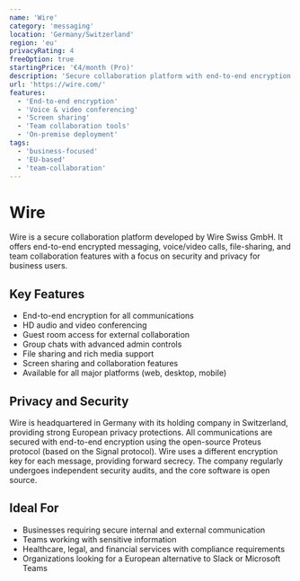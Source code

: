 ```yaml
---
name: 'Wire'
category: 'messaging'
location: 'Germany/Switzerland'
region: 'eu'
privacyRating: 4
freeOption: true
startingPrice: '€4/month (Pro)'
description: 'Secure collaboration platform with end-to-end encryption for messaging, calls, and file sharing.'
url: 'https://wire.com/'
features:
  - 'End-to-end encryption'
  - 'Voice & video conferencing'
  - 'Screen sharing'
  - 'Team collaboration tools'
  - 'On-premise deployment'
tags:
  - 'business-focused'
  - 'EU-based'
  - 'team-collaboration'
---
```


# Wire

Wire is a secure collaboration platform developed by Wire Swiss GmbH. It offers end-to-end encrypted messaging, voice/video calls, file-sharing, and team collaboration features with a focus on security and privacy for business users.

## Key Features

- End-to-end encryption for all communications
- HD audio and video conferencing
- Guest room access for external collaboration
- Group chats with advanced admin controls
- File sharing and rich media support
- Screen sharing and collaboration features
- Available for all major platforms (web, desktop, mobile)

## Privacy and Security

Wire is headquartered in Germany with its holding company in Switzerland, providing strong European privacy protections. All communications are secured with end-to-end encryption using the open-source Proteus protocol (based on the Signal protocol). Wire uses a different encryption key for each message, providing forward secrecy. The company regularly undergoes independent security audits, and the core software is open source.

## Ideal For

- Businesses requiring secure internal and external communication
- Teams working with sensitive information
- Healthcare, legal, and financial services with compliance requirements
- Organizations looking for a European alternative to Slack or Microsoft Teams